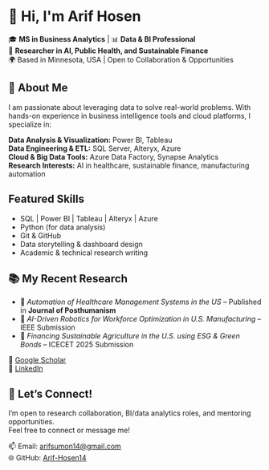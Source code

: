 # 👋 Hi, I'm Arif Hosen

🎓 **MS in Business Analytics** | 📊 **Data & BI Professional**  
🔬 **Researcher in AI, Public Health, and Sustainable Finance**  
🌍 Based in Minnesota, USA | Open to Collaboration & Opportunities

## 💼 About Me

I am passionate about leveraging data to solve real-world problems. With hands-on experience in business intelligence tools and cloud platforms, I specialize in:

**Data Analysis & Visualization:** Power BI, Tableau  
**Data Engineering & ETL:** SQL Server, Alteryx, Azure  
**Cloud & Big Data Tools:** Azure Data Factory, Synapse Analytics  
**Research Interests:** AI in healthcare, sustainable finance, manufacturing automation

## Featured Skills

- SQL | Power BI | Tableau | Alteryx | Azure
- Python (for data analysis)
- Git & GitHub
- Data storytelling & dashboard design
- Academic & technical research writing

## 📚 My Recent Research

- 📄 *Automation of Healthcare Management Systems in the US* – Published in **Journal of Posthumanism**
- 📄 *AI-Driven Robotics for Workforce Optimization in U.S. Manufacturing* – IEEE Submission
- 📄 *Financing Sustainable Agriculture in the U.S. using ESG & Green Bonds* – ICECET 2025 Submission

🔗 [Google Scholar](https://scholar.google.com/citations?user=YOUR_ID_HERE)  
🔗 [LinkedIn](https://www.linkedin.com/in/arifhosen)

## 🤝 Let’s Connect!

I’m open to research collaboration, BI/data analytics roles, and mentoring opportunities.  
Feel free to connect or message me!

📫 Email: arifsumon14@gmail.com  
🌐 GitHub: [Arif-Hosen14](https://github.com/Arif-Hosen14)
